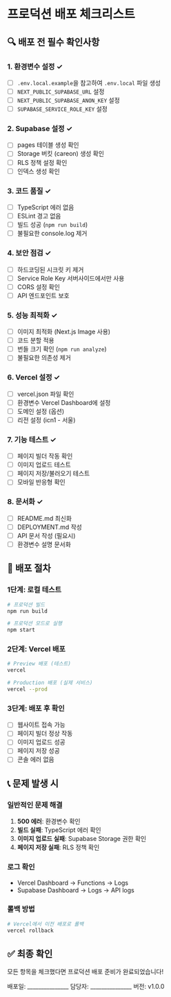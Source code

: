# 프로덕션 배포 체크리스트

## 🔍 배포 전 필수 확인사항

### 1. 환경변수 설정 ✓
- [ ] `.env.local.example`을 참고하여 `.env.local` 파일 생성
- [ ] `NEXT_PUBLIC_SUPABASE_URL` 설정
- [ ] `NEXT_PUBLIC_SUPABASE_ANON_KEY` 설정  
- [ ] `SUPABASE_SERVICE_ROLE_KEY` 설정

### 2. Supabase 설정 ✓
- [ ] pages 테이블 생성 확인
- [ ] Storage 버킷 (careon) 생성 확인
- [ ] RLS 정책 설정 확인
- [ ] 인덱스 생성 확인

### 3. 코드 품질 ✓
- [ ] TypeScript 에러 없음
- [ ] ESLint 경고 없음
- [ ] 빌드 성공 (`npm run build`)
- [ ] 불필요한 console.log 제거

### 4. 보안 점검 ✓
- [ ] 하드코딩된 시크릿 키 제거
- [ ] Service Role Key 서버사이드에서만 사용
- [ ] CORS 설정 확인
- [ ] API 엔드포인트 보호

### 5. 성능 최적화 ✓
- [ ] 이미지 최적화 (Next.js Image 사용)
- [ ] 코드 분할 적용
- [ ] 번들 크기 확인 (`npm run analyze`)
- [ ] 불필요한 의존성 제거

### 6. Vercel 설정 ✓
- [ ] vercel.json 파일 확인
- [ ] 환경변수 Vercel Dashboard에 설정
- [ ] 도메인 설정 (옵션)
- [ ] 리전 설정 (icn1 - 서울)

### 7. 기능 테스트 ✓
- [ ] 페이지 빌더 작동 확인
- [ ] 이미지 업로드 테스트
- [ ] 페이지 저장/불러오기 테스트
- [ ] 모바일 반응형 확인

### 8. 문서화 ✓
- [ ] README.md 최신화
- [ ] DEPLOYMENT.md 작성
- [ ] API 문서 작성 (필요시)
- [ ] 환경변수 설명 문서화

## 🚀 배포 절차

### 1단계: 로컬 테스트
```bash
# 프로덕션 빌드
npm run build

# 프로덕션 모드로 실행
npm start
```

### 2단계: Vercel 배포
```bash
# Preview 배포 (테스트)
vercel

# Production 배포 (실제 서비스)
vercel --prod
```

### 3단계: 배포 후 확인
- [ ] 웹사이트 접속 가능
- [ ] 페이지 빌더 정상 작동
- [ ] 이미지 업로드 성공
- [ ] 페이지 저장 성공
- [ ] 콘솔 에러 없음

## 📞 문제 발생 시

### 일반적인 문제 해결
1. **500 에러**: 환경변수 확인
2. **빌드 실패**: TypeScript 에러 확인
3. **이미지 업로드 실패**: Supabase Storage 권한 확인
4. **페이지 저장 실패**: RLS 정책 확인

### 로그 확인
- Vercel Dashboard → Functions → Logs
- Supabase Dashboard → Logs → API logs

### 롤백 방법
```bash
# Vercel에서 이전 배포로 롤백
vercel rollback
```

## ✅ 최종 확인

모든 항목을 체크했다면 프로덕션 배포 준비가 완료되었습니다!

배포일: _______________
담당자: _______________
버전: v1.0.0 